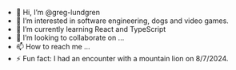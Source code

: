 - 👋 Hi, I’m @greg-lundgren
- 👀 I’m interested in software engineering, dogs and video games.
- 🌱 I’m currently learning React and TypeScript
- 💞️ I’m looking to collaborate on ...
- 📫 How to reach me ...
- ⚡ Fun fact: I had an encounter with a mountain lion on 8/7/2024.

<!---
greg-lundgren/greg-lundgren is a ✨ special ✨ repository because its `README.md` (this file) appears on your GitHub profile.
You can click the Preview link to take a look at your changes.
--->
